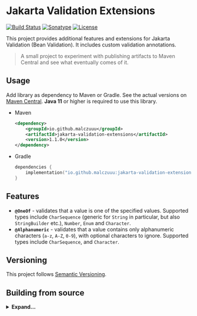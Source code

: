# Jakarta Validation Extensions

[![Build Status](https://github.com/malczuuu/jakarta-validation-extensions/actions/workflows/gradle-build.yml/badge.svg)](https://github.com/malczuuu/jakarta-validation-extensions/actions/workflows/gradle-build.yml)
[![Sonatype](https://img.shields.io/maven-central/v/io.github.malczuuu/jakarta-validation-extensions)](https://central.sonatype.com/artifact/io.github.malczuuu/jakarta-validation-extensions)
[![License](https://img.shields.io/github/license/malczuuu/jakarta-validation-extension)](https://github.com/malczuuu/jakarta-validation-extensions/blob/main/LICENSE)

This project provides additional features and extensions for Jakarta Validation (Bean Validation). It includes custom
validation annotations.

> A small project to experiment with publishing artifacts to Maven Central and see what eventually comes of it.

## Usage

Add library as dependency to Maven or Gradle. See the actual versions on [Maven Central][maven-central]. **Java 11** or
higher is required to use this library.

* Maven
  ```xml
  <dependency>
      <groupId>io.github.malczuuu</groupId>
      <artifactId>jakarta-validation-extensions</artifactId>
      <version>1.1.0</version>
  </dependency>
  ```
* Gradle
  ```kotlin
  dependencies {
      implementation("io.github.malczuuu:jakarta-validation-extensions:1.1.0")
  }
  ```

## Features

- **`@OneOf`** - validates that a value is one of the specified values. Supported types include `CharSequence` (generic
  for `String` in particular, but also `StringBuilder` etc.), `Number`, `Enum` and `Character`.
- **`@Alphanumeric`** - validates that a value contains only alphanumeric characters (`a-z`, `A-Z`, `0-9`), with
  optional characters to ignore. Supported types include `CharSequence`, and `Character`.

## Versioning

This project follows [Semantic Versioning](https://semver.org/).

## Building from source

<details>
<summary><b>Expand...</b></summary>

To build the project from source, ensure you have **Java 17** or higher. Yes, Java 17 is required to build the project,
but it should produce artifacts compatible with **Java 11**.

```bash
./gradlew clean build
```

```bash
./gradlew -Pversion=XXXX clean build publishToMavenLocal
```

</details>

[maven-central]: https://central.sonatype.com/artifact/io.github.malczuuu/jakarta-validation-extensions
